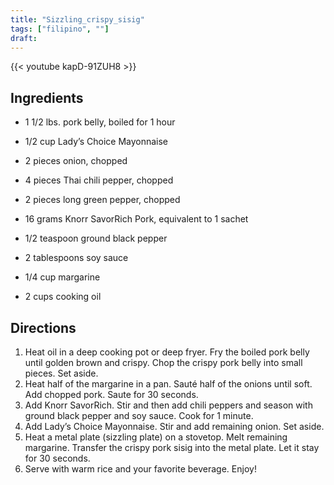 ```yaml
---
title: "Sizzling_crispy_sisig"
tags: ["filipino", ""]
draft:
---
```


{{< youtube kapD-91ZUH8  >}}

## Ingredients

-   1 1/2 lbs. pork belly, boiled for 1 hour

-   1/2 cup Lady’s Choice Mayonnaise

-   2 pieces onion, chopped

-   4 pieces Thai chili pepper, chopped

-   2 pieces long green pepper, chopped

-   16 grams Knorr SavorRich Pork, equivalent to 1 sachet

-   1/2 teaspoon ground black pepper

-   2 tablespoons soy sauce

-   1/4 cup margarine

-   2 cups cooking oil

## Directions

1. Heat oil in a deep cooking pot or deep fryer. Fry the boiled pork belly until golden brown and crispy. Chop the crispy pork belly into small pieces. Set aside.
2. Heat half of the margarine in a pan. Sauté half of the onions until soft. Add chopped pork. Saute for 30 seconds.
3. Add Knorr SavorRich. Stir and then add chili peppers and season with ground black pepper and soy sauce. Cook for 1 minute.
4. Add Lady’s Choice Mayonnaise. Stir and add remaining onion. Set aside.
5. Heat a metal plate (sizzling plate) on a stovetop. Melt remaining margarine. Transfer the crispy pork sisig into the metal plate. Let it stay for 30 seconds.
6. Serve with warm rice and your favorite beverage. Enjoy!